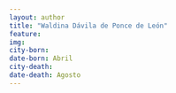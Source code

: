 ```yaml
---
layout: author
title: "Waldina Dávila de Ponce de León"
feature: 
img:
city-born: 
date-born: Abril
city-death: 
date-death: Agosto
---
```

